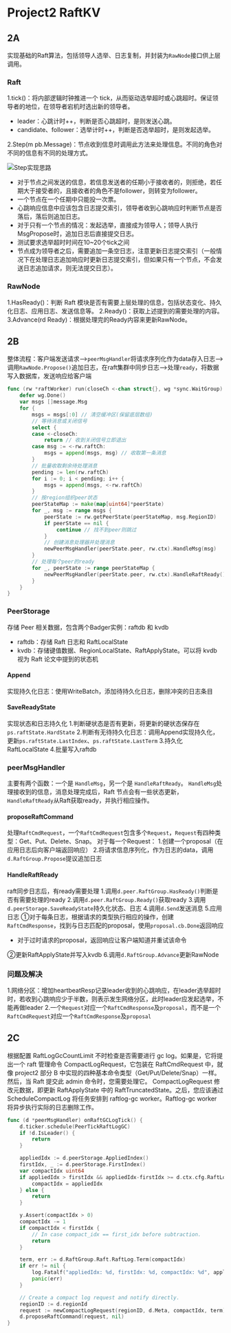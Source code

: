 # Project2 RaftKV

## 2A

实现基础的Raft算法，包括领导人选举、日志复制，并封装为`RawNode`接口供上层调用。

### Raft

1.tick()：将内部逻辑时钟推进一个 tick，从而驱动选举超时或心跳超时。保证领导者的地位，在领导者宕机时选出新的领导者。

- leader：心跳计时++，判断是否心跳超时，是则发送心跳。
- candidate、follower：选举计时++，判断是否选举超时，是则发起选举。

2.Step(m pb.Message)：节点收到信息时调用此方法来处理信息。不同的角色对不同的信息有不同的处理方式。

![Step实现思路](https://github.com/sakura-ysy/TinyKV-2022-doc/raw/main/doc/project2/%E5%9B%BE%E7%89%872.png "Step实现思路")

- 对于节点之间发送的信息，若信息发送者的任期小于接收者的，则拒绝，若任期大于接受者的，且接收者的角色不是follower，则转变为follower。
- 一个节点在一个任期中只能投一次票。
- 心跳响应信息中应该包含日志提交索引，领导者收到心跳响应时判断节点是否落后，落后则追加日志。
- 对于只有一个节点的情况：发起选举，直接成为领导人；领导人执行MsgPropose时，追加日志后直接提交日志。
- 测试要求选举超时时间在10~20个tick之间
- 节点成为领导者之后，需要追加一条空日志，注意更新日志提交索引（一般情况下在处理日志追加响应时更新日志提交索引，但如果只有一个节点，不会发送日志追加请求，则无法提交日志）。
  
### RawNode

1.HasReady()：判断 Raft 模块是否有需要上层处理的信息，包括状态变化、持久化日志、应用日志、发送信息等。
2.Ready()：获取上述提到的需要处理的内容。
3.Advance(rd Ready)：根据处理完的Ready内容来更新RawNode。

## 2B

整体流程：客户端发送请求-->`peerMsgHandler`将请求序列化作为data存入日志-->调用`RawNode.Propose()`追加日志，在raft集群中同步日志-->处理`ready`，将数据写入数据库，发送响应给客户端

```go
func (rw *raftWorker) run(closeCh <-chan struct{}, wg *sync.WaitGroup) {
	defer wg.Done()
	var msgs []message.Msg
	for {
		msgs = msgs[:0] // 清空缓冲区(保留底层数组)
		// 等待消息或关闭信号
		select {
		case <-closeCh:
			return // 收到关闭信号立即退出
		case msg := <-rw.raftCh:
			msgs = append(msgs, msg) // 收取第一条消息
		}
		// 批量收取剩余待处理消息
		pending := len(rw.raftCh)
		for i := 0; i < pending; i++ {
			msgs = append(msgs, <-rw.raftCh)
		}
		// 按region组织peer状态
		peerStateMap := make(map[uint64]*peerState)
		for _, msg := range msgs {
			peerState := rw.getPeerState(peerStateMap, msg.RegionID)
			if peerState == nil {
				continue // 找不到peer则跳过
			}
			// 创建消息处理器并处理消息
			newPeerMsgHandler(peerState.peer, rw.ctx).HandleMsg(msg)
		}
		// 处理每个peer的ready
		for _, peerState := range peerStateMap {
			newPeerMsgHandler(peerState.peer, rw.ctx).HandleRaftReady()
		}
	}
}
```
### PeerStorage
存储 Peer 相关数据，包含两个Badger实例：raftdb 和 kvdb
- raftdb：存储 Raft 日志和 RaftLocalState
- kvdb：存储键值数据、RegionLocalState、RaftApplyState。可以将 kvdb 视为 Raft 论文中提到的状态机
#### Append
实现持久化日志：使用WriteBatch，添加待持久化日志，删除冲突的日志条目
#### SaveReadyState
实现状态和日志持久化
1.判断硬状态是否有更新，将更新的硬状态保存在`ps.raftState.HardState`
2.判断有无待持久化日志：调用Append实现持久化，更新`ps.raftState.LastIndex`、`ps.raftState.LastTerm`
3.持久化RaftLocalState
4.批量写入raftdb
### peerMsgHandler
主要有两个函数：一个是 `HandleMsg`，另一个是 `HandleRaftReady`。
`HandleMsg`处理接收到的信息，消息处理完成后，Raft 节点会有一些状态更新，`HandleRaftReady`从Raft获取ready，并执行相应操作。
#### proposeRaftCommand
处理`RaftCmdRequest`，一个`RaftCmdRequest`包含多个`Request`，`Request`有四种类型：Get、Put、Delete、Snap。
对于每一个Request：
1.创建一个proposal（在应用日志后向客户端返回响应）
2.将请求信息序列化，作为日志的data，调用`d.RaftGroup.Propose`提议追加日志
#### HandleRaftReady
raft同步日志后，有ready需要处理
1.调用`d.peer.RaftGroup.HasReady()`判断是否有需要处理的ready
2.调用`d.peer.RaftGroup.Ready()`获取ready
3.调用`d.peerStorage.SaveReadyState`持久化状态、日志
4.调用`d.Send`发送消息
5.应用日志
  ①对于每条日志，根据请求的类型执行相应的操作，创建`RaftCmdResponse`，找到与日志匹配的proposal，使用`proposal.cb.Done`返回响应
  
  - 对于过时请求的proposal，返回响应让客户端知道并重试该命令

  ②更新RaftApplyState并写入kvdb
6.调用`d.RaftGroup.Advance`更新RawNode
### 问题及解决
1.网络分区：增加heartbeatResp记录leader收到的心跳响应，在leader选举超时时，若收到心跳响应少于半数，则表示发生网络分区，此时leader应发起选举，不能再做leader
2.一个`Request`对应一个`RaftCmdResponse`及`proposal`，而不是一个`RaftCmdRequest`对应一个`RaftCmdResponse`及`proposal`

## 2C
根据配置 RaftLogGcCountLimit 不时检查是否需要进行 gc log。如果是，它将提出一个 raft 管理命令 CompactLogRequest，它包装在 RaftCmdRequest 中，就像 project2 部分 B 中实现的四种基本命令类型（Get/Put/Delete/Snap）一样。然后，当 Raft 提交此 admin 命令时，您需要处理它。
CompactLogRequest 修改元数据，即更新 RaftApplyState 中的 RaftTruncatedState。之后，您应该通过 ScheduleCompactLog 将任务安排到 raftlog-gc worker。Raftlog-gc worker 将异步执行实际的日志删除工作。
```go
func (d *peerMsgHandler) onRaftGCLogTick() {
	d.ticker.schedule(PeerTickRaftLogGC)
	if !d.IsLeader() {
		return
	}

	appliedIdx := d.peerStorage.AppliedIndex()
	firstIdx, _ := d.peerStorage.FirstIndex()
	var compactIdx uint64
	if appliedIdx > firstIdx && appliedIdx-firstIdx >= d.ctx.cfg.RaftLogGcCountLimit {
		compactIdx = appliedIdx
	} else {
		return
	}

	y.Assert(compactIdx > 0)
	compactIdx -= 1
	if compactIdx < firstIdx {
		// In case compact_idx == first_idx before subtraction.
		return
	}

	term, err := d.RaftGroup.Raft.RaftLog.Term(compactIdx)
	if err != nil {
		log.Fatalf("appliedIdx: %d, firstIdx: %d, compactIdx: %d", appliedIdx, firstIdx, compactIdx)
		panic(err)
	}

	// Create a compact log request and notify directly.
	regionID := d.regionId
	request := newCompactLogRequest(regionID, d.Meta, compactIdx, term)
	d.proposeRaftCommand(request, nil)
}
```